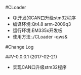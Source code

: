 #CLoader

* Qt开发的CAN口升级stm32程序
* 编译环境:Qt4.8 arm-2009q3
* 运行环境:EM335x开发板
* 使用方法:./CLoader -qws&

#Change Log

##V-0.0.0.1 (2017-02-21)

* 实现CAN口升级stm32程序




